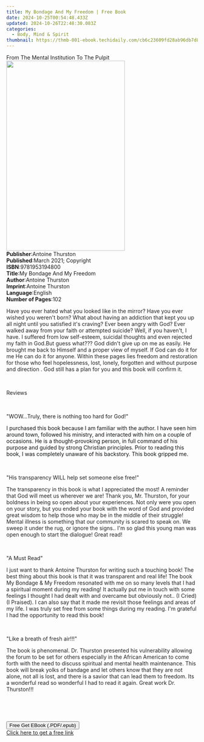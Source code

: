```yaml
---
title: My Bondage And My Freedom | Free Book
date: 2024-10-25T00:54:48.433Z
updated: 2024-10-26T22:48:30.083Z
categories:
  - Body, Mind & Spirit
thumbnail: https://thmb-001-ebook.techidaily.com/cb6c23609fd28ab96db7d872d88f362fef6727050d48d3b74608129a9c882194.jpg
---
```

<main id="book-container">
  <div class="flex flex-col">
    <div class="book-brief flex-1 py-6 px-4 sm:p-6 md:py-10 md:px-8">
      <!-- brief-->
      <div class="book-brief-main">
        From The Mental Institution To The Pulpit
      </div>
    </div>
    <div
      class="book-meta-info flex-1 grid gap-4 col-start-1 col-end-3 row-start-1 sm:mb-6 sm:grid-cols-4 lg:gap-6 lg:col-start-2 lg:row-end-6 lg:row-span-6 lg:mb-0"
    >
      <div
        class="book-meta-info-left place-content-center mt-4 p-4 text-sm leading-6 col-start-2 col-span-2 dark:text-slate-400"
      >
        <img
          class="w-full h-500 object-cover rounded-lg sm:h-255 sm:col-span-2 lg:col-span-full"
          src="https://img-001-ebook.techidaily.com/602af185f450cbb33e39e9055382f04d43a9cd48280c08910e21fa2ff5568ee1.jpg"
          alt=""
          width="312"
          height="500"
        />
      </div>
      <div
        class="book-meta-info-right mt-2 col-start-1 row-start-2 col-span-3 self-center"
      >
        <!-- meta data  -->
        <div class="flex flex-col px-4 md:px-8">
          <div class="flex-1">
            <strong>Publisher</strong>:<span class="px-2"
              >Antoine Thurston</span
            >
          </div>
          <div class="flex-1">
            <strong>Published</strong>:<span class="px-2"
              >March 2021; Copyright</span
            >
          </div>
          <div class="flex-1">
            <strong>ISBN</strong>:<span class="px-2">9781953194800</span>
          </div>
          <div class="flex-1">
            <strong>Title</strong>:<span class="px-2"
              >My Bondage And My Freedom</span
            >
          </div>
          <div class="flex-1">
            <strong>Author</strong>:<span class="px-2">Antoine Thurston</span>
          </div>
          <div class="flex-1">
            <strong>Imprint</strong>:<span class="px-2">Antoine Thurston</span>
          </div>
          <div class="flex-1">
            <strong>Language</strong>:<span class="px-2">English</span>
          </div>
          <div class="flex-1">
            <strong>Number of Pages</strong>:<span class="px-2">102</span>
          </div>
        </div>
      </div>
    </div>
    <div class="book-description flex-1 py-6 px-4 sm:p-6 md:py-10 md:px-8">
      <div class="book-description-main">
        <div accordion-content="" id="description">
          <p>
            <span style="color: rgb(34, 34, 34)"
              >Have you ever hated what you looked like in the mirror? Have you
              ever wished you weren't born? What about having an addiction that
              kept you up all night until you satisfied it's craving? Ever been
              angry with God? Ever walked away from your faith or attempted
              suicide? Well, if you haven't,&nbsp;I have. I suffered from low
              self-esteem,&nbsp;suicidal thoughts and even rejected my faith in
              God.But guess what??? God didn't give up on me as easily.&nbsp;He
              brought me back to Himself and a proper view of myself.&nbsp;If
              God can do it for me He can do it for anyone. Within these pages
              lies freedom and restoration for those who feel
              hopelessness,&nbsp;lost, lonely,&nbsp;forgotten and without
              purpose and direction . God still has a plan for you and this book
              will confirm it.</span
            >
          </p>
          <p><br /></p>
          <p><span style="color: rgb(34, 34, 34)">Reviews </span></p>
          <p><br /></p>
          <p>
            <span style="color: rgb(34, 34, 34)">"</span>WOW...Truly, there is
            nothing too hard for God!"
          </p>
          <p>
            <span style="color: rgb(15, 17, 17)"
              >I purchased this book because I am familiar with the author. I
              have seen him around town, followed his ministry, and interacted
              with him on a couple of occasions. He is a thought-provoking
              person, in full command of his purpose and guided by strong
              Christian principles. Prior to reading this book, I was completely
              unaware of his backstory. This book gripped me.</span
            >
          </p>
          <p><br /></p>
          <p>
            <span style="color: rgb(34, 34, 34)"
              >"His transparency WILL help set someone else free!"</span
            >
          </p>
          <p>
            <span style="color: rgb(34, 34, 34)"
              >The transparency in this book is what I appreciated the most! A
              reminder that God will meet us wherever we are! Thank you, Mr.
              Thurston, for your boldness in being so open about your
              experiences. Not only were you open on your story, but you ended
              your book with the word of God and provided great wisdom to help
              those who may be in the middle of their struggle! Mental illness
              is something that our community is scared to speak on. We sweep it
              under the rug, or ignore the signs.. I'm so glad this young man
              was open enough to start the dialogue! Great read!</span
            >
          </p>
          <p><br /></p>
          <p><span style="color: rgb(34, 34, 34)">"A Must Read"</span></p>
          <p>
            <span style="color: rgb(34, 34, 34)"
              >I just want to thank Antoine Thurston for writing such a touching
              book! The best thing about this book is that it was transparent
              and real life! The book My Bondage &amp; My Freedom resonated with
              me on so many levels that I had a spiritual moment during my
              reading! It actually put me in touch with some feelings I thought
              I had dealt with and overcame but obviously not.. (I Cried) (I
              Praised). I can also say that it made me revisit those feelings
              and areas of my life. I was truly set free from some things during
              my reading. I'm grateful I had the opportunity to read this
              book!</span
            >
          </p>
          <p><br /></p>
          <p>
            <span style="color: rgb(34, 34, 34)"
              >"Like a breath of fresh air!!!"</span
            >
          </p>
          <p>
            <span style="color: rgb(34, 34, 34)"
              >The book is phenomenal. Dr. Thurston presented his vulnerability
              allowing the forum to be set for others especially in the African
              American to come forth with the need to discuss spiritual and
              mental health maintenance. This book will break yolks of bandage
              and let others know that they are not alone, not all is lost, and
              there is a savior that can lead them to freedom. Its a wonderful
              read so wonderful I had to read it again. Great work Dr.
              Thurston!!!</span
            >
          </p>
          <p><br /></p>
          <p><br /></p>
        </div>
        <div class="accordion-fader"></div>
      </div>
    </div>
    <div class="book-excerpts flex-1 py-6 px-4 sm:p-6 md:py-10 md:px-8"></div>
    <div
      class="book-about-author flex-1 py-6 px-4 sm:p-6 md:py-10 md:px-8"
    ></div>
    <div class="book-free-get flex-1 py-6 px-4 sm:p-6 md:py-10 md:px-8">
      <button
        id="btn-free-get"
        class="bg-blue-500 hover:bg-blue-700 text-white font-bold py-2 px-4 rounded"
      >
        Free Get EBook (.PDF/.epub)
      </button>
      <div id="countdown-display" class="px-2 text-lg mt-2"></div>
      <a
        id="free-link"
        class="hidden bg-blue-500 hover:bg-blue-700 text-white font-bold py-2 px-4 rounded"
        href="https://www.ebooks.com/en-us/book/210245609/my-bondage-and-my-freedom/antoine-thurston/"
        target="_blank"
        >Click here to get a free link</a
      >
    </div>
    <script>
      let countdownTime = 0;
      let countdownInterval = null;
      document
        .getElementById('btn-free-get')
        .addEventListener('click', startCountdown);
      function startCountdown() {
        countdownTime = new Date().getTime() + 60000 * 3;
        countdownInterval = setInterval(updateCountdown, 1000);
        document.getElementById('btn-free-get').disabled = true;
        document
          .getElementById('btn-free-get')
          .classList.add('bg-gray-500', 'cursor-not-allowed');
      }
      function updateCountdown() {
        let currentTime = new Date().getTime();
        let timeLeft = countdownTime - currentTime;
        let secondsLeft = Math.floor(timeLeft / 1000);
        document.getElementById('countdown-display').innerHTML =
          `Remaining time: ${secondsLeft} seconds.`;
        if (secondsLeft <= 0) {
          clearInterval(countdownInterval);
          document.getElementById('btn-free-get').classList.add('hidden');
          document.getElementById('free-link').classList.remove('hidden');
          document.getElementById('countdown-display').innerHTML = '';
        }
      }
    </script>
  </div>
</main>

<ins class="adsbygoogle"
      style="display:block"
      data-ad-client="ca-pub-7571918770474297"
      data-ad-slot="8358498916"
      data-ad-format="auto"
      data-full-width-responsive="true"></ins>
    